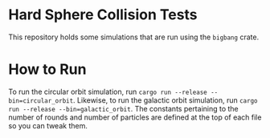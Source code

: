# Hard Sphere Collision Tests

This repository holds some simulations that are run using the `bigbang` crate. 


# How to Run

To run the circular orbit simulation, run `cargo run --release --bin=circular_orbit`. Likewise, to run the galactic orbit simulation, run `cargo run --release --bin=galactic_orbit`. The constants pertaining to the number of rounds and number of particles are defined at the top of each file so you can tweak them. 
